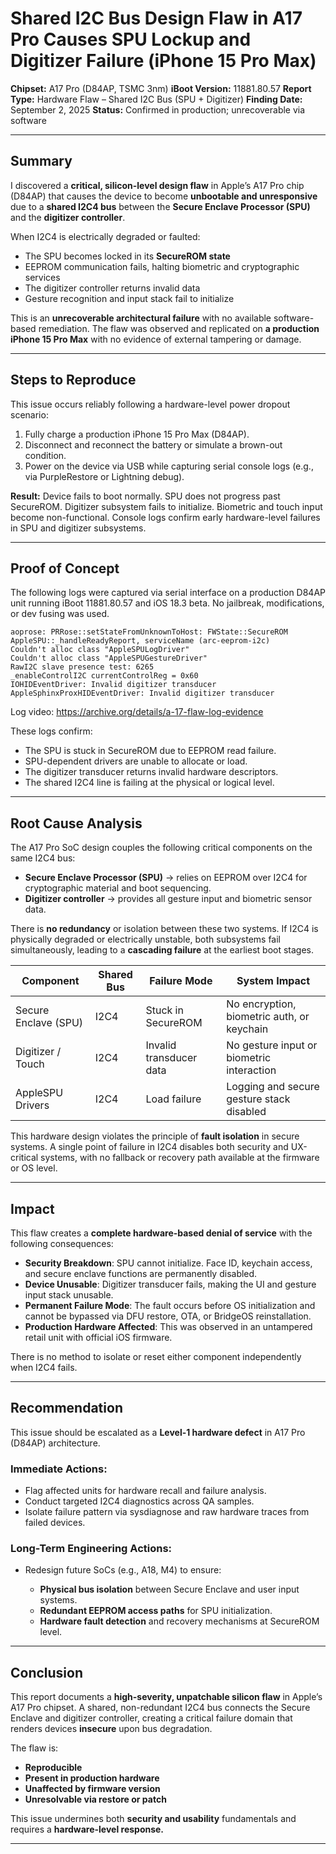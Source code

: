 # Shared I2C Bus Design Flaw in A17 Pro Causes SPU Lockup and Digitizer Failure (iPhone 15 Pro Max)

**Chipset:** A17 Pro (D84AP, TSMC 3nm)
**iBoot Version:** 11881.80.57
**Report Type:** Hardware Flaw – Shared I2C Bus (SPU + Digitizer)
**Finding Date:** September 2, 2025
**Status:** Confirmed in production; unrecoverable via software

---

## Summary

I discovered a **critical, silicon-level design flaw** in Apple’s A17 Pro chip (D84AP) that causes the device to become **unbootable and unresponsive** due to a **shared I2C4 bus** between the **Secure Enclave Processor (SPU)** and the **digitizer controller**.

When I2C4 is electrically degraded or faulted:

* The SPU becomes locked in its **SecureROM state**
* EEPROM communication fails, halting biometric and cryptographic services
* The digitizer controller returns invalid data
* Gesture recognition and input stack fail to initialize

This is an **unrecoverable architectural failure** with no available software-based remediation. The flaw was observed and replicated on **a production iPhone 15 Pro Max** with no evidence of external tampering or damage.

---

## Steps to Reproduce

This issue occurs reliably following a hardware-level power dropout scenario:

1. Fully charge a production iPhone 15 Pro Max (D84AP).
2. Disconnect and reconnect the battery or simulate a brown-out condition.
3. Power on the device via USB while capturing serial console logs (e.g., via PurpleRestore or Lightning debug).

**Result:**
Device fails to boot normally. SPU does not progress past SecureROM. Digitizer subsystem fails to initialize. Biometric and touch input become non-functional. Console logs confirm early hardware-level failures in SPU and digitizer subsystems.

---

## Proof of Concept

The following logs were captured via serial interface on a production D84AP unit running iBoot 11881.80.57 and iOS 18.3 beta. No jailbreak, modifications, or dev fusing was used.

```
aoprose: PRRose::setStateFromUnknownToHost: FWState::SecureROM
AppleSPU::_handleReadyReport, serviceName (arc-eeprom-i2c)
Couldn't alloc class "AppleSPULogDriver"
Couldn't alloc class "AppleSPUGestureDriver"
RawI2C slave presence test: 6265
_enableControlI2C currentControlReg = 0x60
IOHIDEventDriver: Invalid digitizer transducer
AppleSphinxProxHIDEventDriver: Invalid digitizer transducer
```

Log video: https://archive.org/details/a-17-flaw-log-evidence

These logs confirm:

* The SPU is stuck in SecureROM due to EEPROM read failure.
* SPU-dependent drivers are unable to allocate or load.
* The digitizer transducer returns invalid hardware descriptors.
* The shared I2C4 line is failing at the physical or logical level.

---

## Root Cause Analysis

The A17 Pro SoC design couples the following critical components on the same I2C4 bus:

* **Secure Enclave Processor (SPU)** → relies on EEPROM over I2C4 for cryptographic material and boot sequencing.
* **Digitizer controller** → provides all gesture input and biometric sensor data.

There is **no redundancy** or isolation between these two systems. If I2C4 is physically degraded or electrically unstable, both subsystems fail simultaneously, leading to a **cascading failure** at the earliest boot stages.

| Component            | Shared Bus | Failure Mode            | System Impact                              |
| -------------------- | ---------- | ----------------------- | ------------------------------------------ |
| Secure Enclave (SPU) | I2C4       | Stuck in SecureROM      | No encryption, biometric auth, or keychain |
| Digitizer / Touch    | I2C4       | Invalid transducer data | No gesture input or biometric interaction  |
| AppleSPU Drivers     | I2C4       | Load failure            | Logging and secure gesture stack disabled  |

This hardware design violates the principle of **fault isolation** in secure systems. A single point of failure in I2C4 disables both security and UX-critical systems, with no fallback or recovery path available at the firmware or OS level.

---

## Impact

This flaw creates a **complete hardware-based denial of service** with the following consequences:

* **Security Breakdown**: SPU cannot initialize. Face ID, keychain access, and secure enclave functions are permanently disabled.
* **Device Unusable**: Digitizer transducer fails, making the UI and gesture input stack unusable.
* **Permanent Failure Mode**: The fault occurs before OS initialization and cannot be bypassed via DFU restore, OTA, or BridgeOS reinstallation.
* **Production Hardware Affected**: This was observed in an untampered retail unit with official iOS firmware.

There is no method to isolate or reset either component independently when I2C4 fails.

---

## Recommendation

This issue should be escalated as a **Level-1 hardware defect** in A17 Pro (D84AP) architecture.

### Immediate Actions:

* Flag affected units for hardware recall and failure analysis.
* Conduct targeted I2C4 diagnostics across QA samples.
* Isolate failure pattern via sysdiagnose and raw hardware traces from failed devices.

### Long-Term Engineering Actions:

* Redesign future SoCs (e.g., A18, M4) to ensure:

  * **Physical bus isolation** between Secure Enclave and user input systems.
  * **Redundant EEPROM access paths** for SPU initialization.
  * **Hardware fault detection** and recovery mechanisms at SecureROM level.

---

## Conclusion

This report documents a **high-severity, unpatchable silicon flaw** in Apple’s A17 Pro chipset. A shared, non-redundant I2C4 bus connects the Secure Enclave and digitizer controller, creating a critical failure domain that renders devices **insecure** upon bus degradation.

The flaw is:

* **Reproducible**
* **Present in production hardware**
* **Unaffected by firmware version**
* **Unresolvable via restore or patch**

This issue undermines both **security and usability** fundamentals and requires a **hardware-level response.**

---

